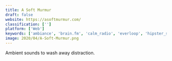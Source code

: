 ```yaml
---
title: A Soft Murmur
draft: false 
website: https://asoftmurmur.com/
classification: ['']
platform: ['Web']
keywords: ['ambiance', 'brain.fm', 'calm_radio', 'everloop', 'hipster_sound', 'krisp', 'moszen', 'mynoise', 'nature_sounds', 'noises_online', 'noizio', 'rainy_mood', 'simplynoise', 'studiowave', 'white_noise']
image: 2020/04/A-Soft-Murmur.png
---
```

Ambient sounds to wash away distraction.